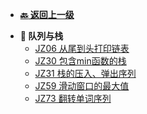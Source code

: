 <!-- 侧边栏 _sidebar.md -->

+ [**:back: 返回上一级**](/算法/剑指Offer/README.md)
- **:memo: 队列与栈**
  + [JZ06 从尾到头打印链表](/算法/剑指Offer/03_队列与栈/JZ09_用两个栈实现队列.md)
  + [JZ30 包含min函数的栈](/算法/剑指Offer/03_队列与栈/JZ30_包含min函数的栈.md)
  + [JZ31 栈的压入、弹出序列](/算法/剑指Offer/03_队列与栈/JZ31_栈的压入、弹出序列.md)
  + [JZ59 滑动窗口的最大值](/算法/剑指Offer/03_队列与栈/JZ59_滑动窗口的最大值.md)
  + [JZ73 翻转单词序列](/算法/剑指Offer/03_队列与栈/JZ73_翻转单词序列.md)